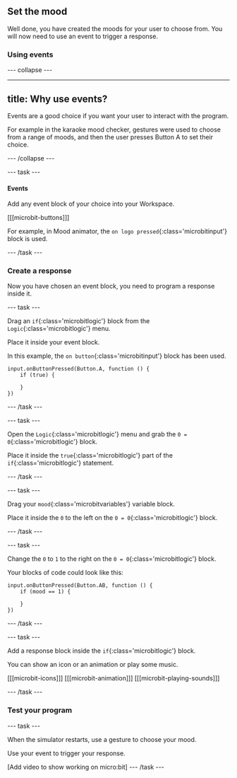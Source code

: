 ## Set the mood

Well done, you have created the moods for your user to choose from.
You will now need to use an event to trigger a response.

### Using events

--- collapse ---

---
title: Why use events?
---

Events are a good choice if you want your user to interact with the program. 

For example in the karaoke mood checker, gestures were used to choose from a range of moods, and then the user presses Button A to set their choice.

--- /collapse ---


--- task ---


#### Events

Add any event block of your choice into your Workspace.

[[[microbit-buttons]]]

For example, in Mood animator, the `on logo pressed`{:class='microbitinput'} block is used.

--- /task ---

### Create a response

Now you have chosen an event block, you need to program a response inside it.

--- task ---

Drag an `if`{:class='microbitlogic'} block from the `Logic`{:class='microbitlogic'} menu. 

Place it inside your event block.

In this example, the `on button`{:class='microbitinput'} block has been used.

```microbit
input.onButtonPressed(Button.A, function () {
    if (true) {
    	
    }
})
```
--- /task ---

--- task ---

Open the `Logic`{:class='microbitlogic'} menu and grab the `0 = 0`{:class='microbitlogic'} block. 

Place it inside the `true`{:class='microbitlogic'} part of the `if`{:class='microbitlogic'} statement.

--- /task ---

--- task ---

Drag your `mood`{:class='microbitvariables'} variable block.

Place it inside the `0` to the left on the `0 = 0`{:class='microbitlogic'} block.

--- /task ---

--- task ---

Change the `0` to `1` to the right on the `0 = 0`{:class='microbitlogic'} block.

Your blocks of code could look like this:

```microbit
input.onButtonPressed(Button.AB, function () {
    if (mood == 1) {
    	
    }
})
```

--- /task ---

--- task ---

Add a response block inside the `if`{:class='microbitlogic'} block.

You can show an icon or an animation or play some music.

[[[microbit-icons]]]
[[[microbit-animation]]]
[[[microbit-playing-sounds]]]

--- /task ---

### Test your program

--- task ---

When the simulator restarts, use a gesture to choose your mood.

Use your event to trigger your response.

[Add video to show working on micro:bit]
--- /task ---
